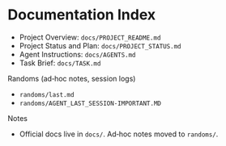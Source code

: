# Documentation Index

- Project Overview: `docs/PROJECT_README.md`
- Project Status and Plan: `docs/PROJECT_STATUS.md`
- Agent Instructions: `docs/AGENTS.md`
- Task Brief: `docs/TASK.md`

Randoms (ad‑hoc notes, session logs)
- `randoms/last.md`
- `randoms/AGENT_LAST_SESSION-IMPORTANT.MD`

Notes
- Official docs live in `docs/`. Ad‑hoc notes moved to `randoms/`.
